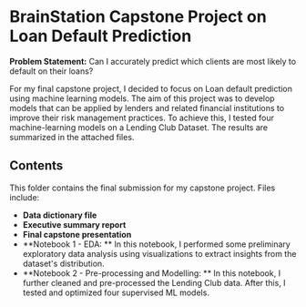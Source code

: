 # BrainStation Capstone Project on Loan Default Prediction

**Problem Statement:**
Can I accurately predict which clients are most likely to default on their loans?

For my final capstone project, I decided to focus on Loan default prediction using machine learning models. The aim of this project was to develop models that can be applied by lenders and related financial institutions to improve their risk management practices. To achieve this, I tested four machine-learning models on a Lending Club Dataset. The results are summarized in the attached files.

## Contents

This folder contains the final submission for my capstone project. Files include:
- **Data dictionary file**
- **Executive summary report**
- **Final capstone presentation**
- **Notebook 1 - EDA: **
  In this notebook, I performed some preliminary exploratory data analysis using visualizations to extract insights from the dataset's distribution.
- **Notebook 2 - Pre-processing and Modelling: **
  In this notebook, I further cleaned and pre-processed the Lending Club data. After this, I  tested and optimized four supervised ML models. 
